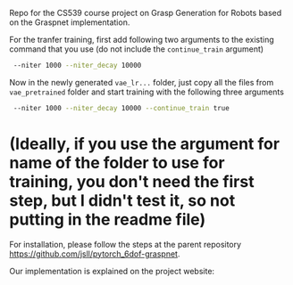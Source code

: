 Repo for the CS539 course project on Grasp Generation for Robots based on the Graspnet implementation.

For the tranfer training, first add following two arguments to the existing command that you use (do not include the `continue_train` argument)
```bash
 --niter 1000 --niter_decay 10000
```

Now in the newly generated `vae_lr...` folder, just copy all the files from `vae_pretrained` folder and start training with the following three arguments
```bash
 --niter 1000 --niter_decay 10000 --continue_train true 
```

(Ideally, if you use the argument for name of the folder to use for training, you don't need the first step, but I didn't test it, so not putting in the readme file)
=======

For installation, please follow the steps at the parent repository https://github.com/jsll/pytorch_6dof-graspnet.

Our implementation is explained on the project website: 
